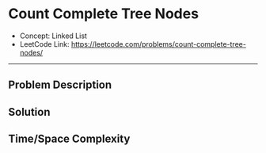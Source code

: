 # Count Complete Tree Nodes

- Concept: Linked List
- LeetCode Link: https://leetcode.com/problems/count-complete-tree-nodes/

---

## Problem Description

## Solution

## Time/Space Complexity

